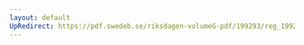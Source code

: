 ```yaml
---
layout: default
UpRedirect: https://pdf.swedeb.se/riksdagen-volumeG-pdf/199293/reg_199293/reg_199293_0278.pdf
---
```

